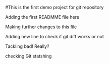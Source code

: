 #This is the first demo project for git repository

Adding the first READMME file here

Making further changes to this file


Adding new line to check if git diff works or not

Tackling bad!
Really?

checking Git statshing
